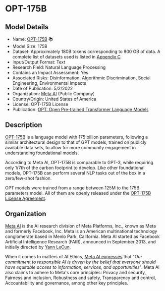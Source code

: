# OPT-175B

## Model Details

- Name: [OPT-175B](https://arxiv.org/abs/2205.01068) 📚
- Model Size: 175B
- Dataset: Approximately 180B tokens corresponding to 800 GB of data. A complete list of datasets used is listed in [Appendix C](https://arxiv.org/abs/2205.01068)
- Input/Output Format: Text
- Research Field: Natural Language Processing
- Contains an Impact Assessment: Yes
- Associated Risks: Disinformation, Algorithmic Discrimination, Social Engineering, Environmental Impacts
- Date of Publication: 5/2/2022
- Organization: [Meta AI](https://ai.meta.com/) (Public Company)
- Country/Origin: United States of America
- License: OPT-175B License
- Publication: [OPT: Open Pre-trained Transformer Language Models](https://arxiv.org/abs/2205.01068)

## Description

[OPT-175B](https://ai.meta.com/blog/democratizing-access-to-large-scale-language-models-with-opt-175b/) is a language model with 175 billion parameters, following a similar architectural design to that of GPT models, trained on publicly available data sets, to allow for more community engagement in understanding foundational models.

According to Meta AI, OPT-175B is comparable to GPT-3, while requiring only 1/7th of the carbon footprint to develop. Like other foundational models, OPT-175B can perform several NLP tasks out of the box in a zero/few-shot fashion.

OPT models were trained from a range between 125M to the 175B parameters model. All of them are openly released under the [OPT-175B License Agreement](https://github.com/facebookresearch/metaseq/blob/main/projects/OPT/MODEL_LICENSE.md).

## Organization

[Meta AI](https://ai.facebook.com/) is the AI research division of Meta Platforms, Inc., known as Meta and formerly Facebook, Inc. Meta is an American multinational technology conglomerate based in Menlo Park, California. Meta AI started as Facebook Artificial Intelligence Research (FAIR), announced in September 2013, and initially directed by [Yann LeCun](https://en.wikipedia.org/wiki/Yann_LeCun "Yann LeCun").  
  
When it comes to matters of AI Ethics, [Meta AI expresses](https://ai.meta.com/about/) that "_Our commitment to responsible AI is driven by the belief that everyone should have equitable access to information, services, and opportunities_". Meta AI also claims to adhere to Meta's core principles: Privacy and security, Fairness and inclusion, Robustness and safety, Transparency and control, Accountability and governance, among other key principles.
